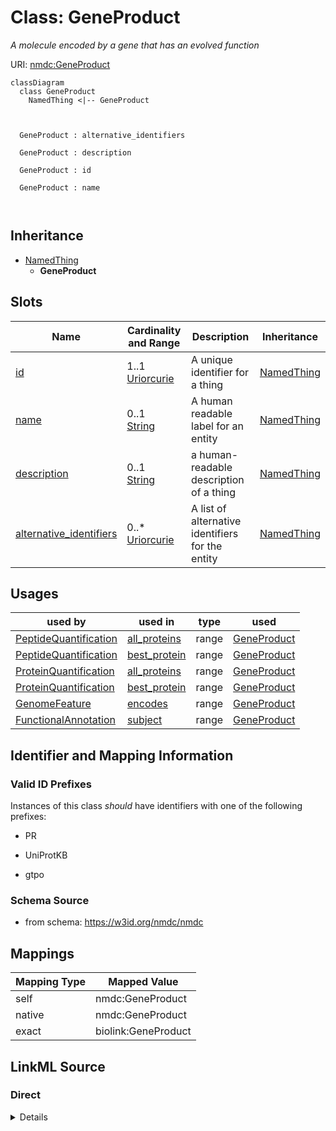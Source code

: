 # Class: GeneProduct


_A molecule encoded by a gene that has an evolved function_





URI: [nmdc:GeneProduct](https://w3id.org/nmdc/GeneProduct)















```mermaid
classDiagram
  class GeneProduct
    NamedThing <|-- GeneProduct
    
    
    
  GeneProduct : alternative_identifiers
    
  GeneProduct : description
    
  GeneProduct : id
    
  GeneProduct : name
    
  

```






## Inheritance
* [NamedThing](NamedThing.md)
    * **GeneProduct**



## Slots

| Name | Cardinality and Range | Description | Inheritance |
| ---  | --- | --- | --- |
| [id](id.md) | 1..1 <br/> [Uriorcurie](Uriorcurie.md) | A unique identifier for a thing | [NamedThing](NamedThing.md) |
| [name](name.md) | 0..1 <br/> [String](String.md) | A human readable label for an entity | [NamedThing](NamedThing.md) |
| [description](description.md) | 0..1 <br/> [String](String.md) | a human-readable description of a thing | [NamedThing](NamedThing.md) |
| [alternative_identifiers](alternative_identifiers.md) | 0..* <br/> [Uriorcurie](Uriorcurie.md) | A list of alternative identifiers for the entity | [NamedThing](NamedThing.md) |





## Usages

| used by | used in | type | used |
| ---  | --- | --- | --- |
| [PeptideQuantification](PeptideQuantification.md) | [all_proteins](all_proteins.md) | range | [GeneProduct](GeneProduct.md) |
| [PeptideQuantification](PeptideQuantification.md) | [best_protein](best_protein.md) | range | [GeneProduct](GeneProduct.md) |
| [ProteinQuantification](ProteinQuantification.md) | [all_proteins](all_proteins.md) | range | [GeneProduct](GeneProduct.md) |
| [ProteinQuantification](ProteinQuantification.md) | [best_protein](best_protein.md) | range | [GeneProduct](GeneProduct.md) |
| [GenomeFeature](GenomeFeature.md) | [encodes](encodes.md) | range | [GeneProduct](GeneProduct.md) |
| [FunctionalAnnotation](FunctionalAnnotation.md) | [subject](subject.md) | range | [GeneProduct](GeneProduct.md) |






## Identifier and Mapping Information


### Valid ID Prefixes

Instances of this class *should* have identifiers with one of the following prefixes:

* PR

* UniProtKB

* gtpo








### Schema Source


* from schema: https://w3id.org/nmdc/nmdc





## Mappings

| Mapping Type | Mapped Value |
| ---  | ---  |
| self | nmdc:GeneProduct |
| native | nmdc:GeneProduct |
| exact | biolink:GeneProduct |





## LinkML Source

<!-- TODO: investigate https://stackoverflow.com/questions/37606292/how-to-create-tabbed-code-blocks-in-mkdocs-or-sphinx -->

### Direct

<details>
```yaml
name: GeneProduct
id_prefixes:
- PR
- UniProtKB
- gtpo
description: A molecule encoded by a gene that has an evolved function
notes:
- we may include a more general gene product class in future to allow for ncRNA annotation
from_schema: https://w3id.org/nmdc/nmdc
exact_mappings:
- biolink:GeneProduct
is_a: NamedThing

```
</details>

### Induced

<details>
```yaml
name: GeneProduct
id_prefixes:
- PR
- UniProtKB
- gtpo
description: A molecule encoded by a gene that has an evolved function
notes:
- we may include a more general gene product class in future to allow for ncRNA annotation
from_schema: https://w3id.org/nmdc/nmdc
exact_mappings:
- biolink:GeneProduct
is_a: NamedThing
attributes:
  id:
    name: id
    description: A unique identifier for a thing. Must be either a CURIE shorthand
      for a URI or a complete URI
    notes:
    - 'abstracted pattern: prefix:typecode-authshoulder-blade(.version)?(_seqsuffix)?'
    - a minimum length of 3 characters is suggested for typecodes, but 1 or 2 characters
      will be accepted
    - typecodes must correspond 1:1 to a class in the NMDC schema. this will be checked
      via per-class id slot usage assertions
    - minting authority shoulders should probably be enumerated and checked in the
      pattern
    examples:
    - value: nmdc:mgmag-00-x012.1_7_c1
      description: https://github.com/microbiomedata/nmdc-schema/pull/499#discussion_r1018499248
    from_schema: https://w3id.org/nmdc/nmdc
    rank: 1000
    identifier: true
    alias: id
    owner: GeneProduct
    domain_of:
    - Biosample
    - Study
    - NamedThing
    - Activity
    range: uriorcurie
    required: true
    pattern: ^[a-zA-Z0-9][a-zA-Z0-9_\.]+:[a-zA-Z0-9_][a-zA-Z0-9_\-\/\.,]*$
  name:
    name: name
    description: A human readable label for an entity
    from_schema: https://w3id.org/nmdc/nmdc
    rank: 1000
    alias: name
    owner: GeneProduct
    domain_of:
    - Protocol
    - NamedThing
    - PersonValue
    - Activity
    range: string
  description:
    name: description
    description: a human-readable description of a thing
    from_schema: https://w3id.org/nmdc/nmdc
    rank: 1000
    slot_uri: dcterms:description
    alias: description
    owner: GeneProduct
    domain_of:
    - Study
    - NamedThing
    - ImageValue
    range: string
  alternative_identifiers:
    name: alternative_identifiers
    description: A list of alternative identifiers for the entity.
    from_schema: https://w3id.org/nmdc/nmdc
    rank: 1000
    multivalued: true
    alias: alternative_identifiers
    owner: GeneProduct
    domain_of:
    - Biosample
    - Study
    - NamedThing
    - MetaboliteQuantification
    range: uriorcurie
    pattern: ^[a-zA-Z0-9][a-zA-Z0-9_\.]+:[a-zA-Z0-9_][a-zA-Z0-9_\-\/\.,]*$

```
</details>